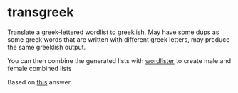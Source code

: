 # transgreek

Translate a greek-lettered wordlist to greeklish. May have some dups as some greek words that are written with different greek letters, may produce the same greeklish output.

You can then combine the generated lists with
[wordlister](https://github.com/servomekanism/wordlister) to create male and female
combined lists

Based on [this](https://stackoverflow.com/questions/59552782/how-to-convert-characters-from-greek-to-english-python) answer.
